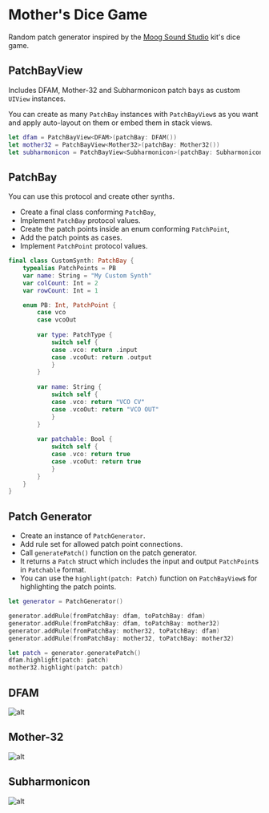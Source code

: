 # Mother's Dice Game

Random patch generator inspired by the [Moog Sound Studio](https://www.moogmusic.com/news/moog-music-introduces-complete-synthesizer-studio-experience) kit's dice game.

## PatchBayView

Includes DFAM, Mother-32 and Subharmonicon patch bays as custom `UIView` instances.  

You can create as many `PatchBay` instances with `PatchBayView`s as you want and apply auto-layout on them or embed them in stack views.

``` swift
let dfam = PatchBayView<DFAM>(patchBay: DFAM())
let mother32 = PatchBayView<Mother32>(patchBay: Mother32())
let subharmonicon = PatchBayView<Subharmonicon>(patchBay: Subharmonicon())
```

## PatchBay

You can use this protocol and create other synths. 

- Create a final class conforming `PatchBay`,
- Implement `PatchBay` protocol values.
- Create the patch points inside an enum conforming `PatchPoint`,
- Add the patch points as cases.
- Implement `PatchPoint` protocol values.

``` swift
final class CustomSynth: PatchBay {
    typealias PatchPoints = PB
    var name: String = "My Custom Synth"
    var colCount: Int = 2
    var rowCount: Int = 1

    enum PB: Int, PatchPoint {
        case vco
        case vcoOut
        
        var type: PatchType {
            switch self {
            case .vco: return .input
            case .vcoOut: return .output
            }
        }
        
        var name: String {
            switch self {
            case .vco: return "VCO CV"
            case .vcoOut: return "VCO OUT"
            }
        }
        
        var patchable: Bool {
            switch self {
            case .vco: return true
            case .vcoOut: return true
            }
        }
    }
}
```

## Patch Generator

- Create an instance of `PatchGenerator`.
- Add rule set for allowed patch point connections.
- Call `generatePatch()` function on the patch generator.
- It returns a `Patch` struct which includes the input and output `PatchPoint`s in `Patchable` format.
- You can use the `highlight(patch: Patch)` function on `PatchBayView`s for highlighting the patch points.

```swift
let generator = PatchGenerator()

generator.addRule(fromPatchBay: dfam, toPatchBay: dfam)
generator.addRule(fromPatchBay: dfam, toPatchBay: mother32)
generator.addRule(fromPatchBay: mother32, toPatchBay: dfam)
generator.addRule(fromPatchBay: mother32, toPatchBay: mother32)

let patch = generator.generatePatch()
dfam.highlight(patch: patch)
mother32.highlight(patch: patch)
```

## DFAM

![alt](https://raw.githubusercontent.com/cemolcay/MothersDiceGame/master/pb-dfam.png)

## Mother-32

![alt](https://raw.githubusercontent.com/cemolcay/MothersDiceGame/master/pb-m32.png)

## Subharmonicon

![alt](https://raw.githubusercontent.com/cemolcay/MothersDiceGame/master/pb-subh.png)
